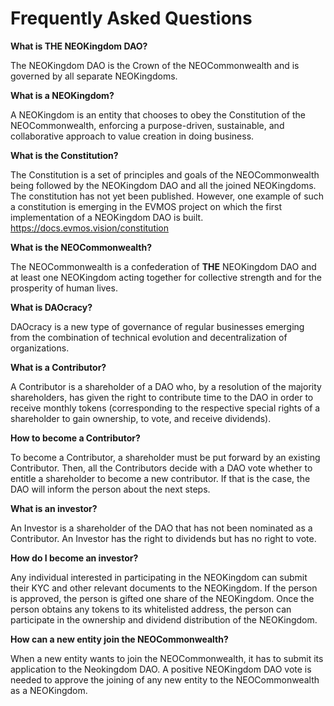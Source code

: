 # Frequently Asked Questions

**What is THE NEOKingdom DAO?**&#x20;

The NEOKingdom DAO is the Crown of the NEOCommonwealth and is governed by all separate NEOKingdoms.

**What is a NEOKingdom?**&#x20;

A NEOKingdom is an entity that chooses to obey the Constitution of the NEOCommonwealth, enforcing a purpose-driven, sustainable, and collaborative approach to value creation in doing business.

**What is the Constitution?**

The Constitution is a set of principles and goals of the NEOCommonwealth being followed by the NEOKingdom DAO and all the joined NEOKingdoms. The constitution has not yet been published. However, one example of such a constitution is emerging in the EVMOS project on which the first implementation of a NEOKingdom DAO is built. https://docs.evmos.vision/constitution

**What is the NEOCommonwealth?**&#x20;

The NEOCommonwealth is a confederation of **THE** NEOKingdom DAO and at least one NEOKingdom acting together for collective strength and for the prosperity of human lives.

**What is DAOcracy?**&#x20;

DAOcracy is a new type of governance of regular businesses emerging from the combination of technical evolution and decentralization of organizations.

**What is a Contributor?**&#x20;

A Contributor is a shareholder of a DAO who, by a resolution of the majority shareholders, has given the right to contribute time to the DAO in order to receive monthly tokens (corresponding to the respective special rights of a shareholder to gain ownership, to vote, and receive dividends).

**How to become a Contributor?**&#x20;

To become a Contributor, a shareholder must be put forward by an existing Contributor. Then, all the Contributors decide with a DAO vote whether to entitle a shareholder to become a new contributor. If that is the case, the DAO will inform the person about the next steps.

**What is an investor?**&#x20;

An Investor is a shareholder of the DAO that has not been nominated as a Contributor. An Investor has the right to dividends but has no right to vote.

**How do I become an investor?**&#x20;

Any individual interested in participating in the NEOKingdom can submit their KYC and other relevant documents to the NEOKingdom. If the person is approved, the person is gifted one share of the NEOKingdom. Once the person obtains any tokens to its whitelisted address, the person can participate in the ownership and dividend distribution of the NEOKingdom.

**How can a new entity join the NEOCommonwealth?**&#x20;

When a new entity wants to join the NEOCommonwealth, it has to submit its application to the Neokingdom DAO. A positive NEOKingdom DAO vote is needed to approve the joining of any new entity to the NEOCommonwealth as a NEOKingdom.
